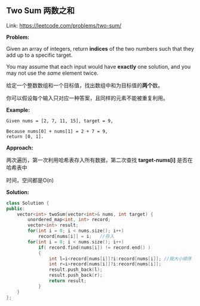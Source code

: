 ## Two Sum	两数之和

Link: <https://leetcode.com/problems/two-sum/>

**Problem:**

Given an array of integers, return **indices** of the two numbers such that they add up to a specific target.

You may assume that each input would have **exactly** one solution, and you may not use the *same* element twice.

给定一个整数数组和一个目标值，找出数组中和为目标值的**两个**数。

你可以假设每个输入只对应一种答案，且同样的元素不能被重复利用。

**Example:**

```
Given nums = [2, 7, 11, 15], target = 9,

Because nums[0] + nums[1] = 2 + 7 = 9,
return [0, 1].
```



**Approach:**

两次遍历，第一次利用哈希表存入所有数据，第二次查找 **target-nums[i]** 是否在哈希表中

时间，空间都是O(n)

**Solution:**

```c++
class Solution {
public:
    vector<int> twoSum(vector<int>& nums, int target) {
        unordered_map<int, int> record;
        vector<int> result;
        for(int i = 0; i < nums.size(); i++)
            record[nums[i]] = i;   //存入
        for(int i = 0; i < nums.size(); i++)
            if( record.find(nums[i]) != record.end() )
            {
                int l=i<record[nums[i]]?i:record[nums[i]]; //按大小顺序
                int r=i>record[nums[i]]?i:record[nums[i]];
                result.push_back(l);
                result.push_back(r);
                return result;
            }
    }
};
```

